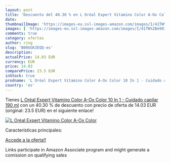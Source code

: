 ```yaml
---
layout: post
title: 'Descuento del 40.30 % en L Oréal Expert Vitamino Color A-Ox Color'
date: 
thumbnailImage: 'https://images-eu.ssl-images-amazon.com/images/I/41TW%2Be9O3QL._SL200_.jpg'
images: [ 'https://images-eu.ssl-images-amazon.com/images/I/41TW%2Be9O3QL._SL200_.jpg' ]
comments: true
category: ofertas
author: ring
slug: 'B00UGK3EQQ-es'
description:
actualPrice: 14.03 EUR
currency: EUR
price: 14.03
comparePrice: 23.5 EUR
inStock: true
prodname: 'L Oréal Expert Vitamino Color A-Ox Color 10 In 1 - Cuidado capilar  190 ml'
country: 'es'
---
```


Tienes [L Oréal Expert Vitamino Color A-Ox Color 10 In 1 - Cuidado capilar  190 ml](https://www.amazon.es/dp/B00UGK3EQQ/?tag=tolees-21) con un 40.30 % de descuento con precio de oferta de 14.03 EUR (original: 23.5 EUR) en el siguiente enlace!

[![L Oréal Expert Vitamino Color A-Ox Color](https://images-eu.ssl-images-amazon.com/images/I/41TW%2Be9O3QL._SL200_.jpg)](https://www.amazon.es/dp/B00UGK3EQQ/?tag=tolees-21)

Características principales:


[Accede a la oferta!!](https://www.amazon.es/dp/B00UGK3EQQ/?tag=tolees-21)

Links participate in Amazon Associate program and might generate a comission on qualifying sales


